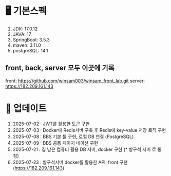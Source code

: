 # 🖥️ 기본스펙
1. JDK: 17.0.12
2. JAVA: 17
3. SpringBoot: 3.5.3
4. maven: 3.11.0
5. postgreSQL: 14.1


## front, back, server 모두 이곳에 기록
front: https://github.com/winsam003/winsam_front_lab.git
server: https://182.209.161.143

# 📝 업데이트
1. 2025-07-02 : JWT를 활용한 토큰 구현
2. 2025-07-03 : Docker에 Redis서버 구축 후 Redis에 key-value 저장 로직 구현
3. 2025-07-08 : BBS 기본 틀 구현, 로컬 DB 연결 (PostgreSQL) 
4. 2025-07-09 : BBS 공통 페이지 네이션 구현
5. 2025-07-21 : 집 남은 컴퓨터 활용 DB 서버, docker 구현 (* 방구석 서버 로 통칭)
6. 2025-07-23 : 방구석서버 docker를 활용한 API, front 구현 (https://182.209.161.143)
